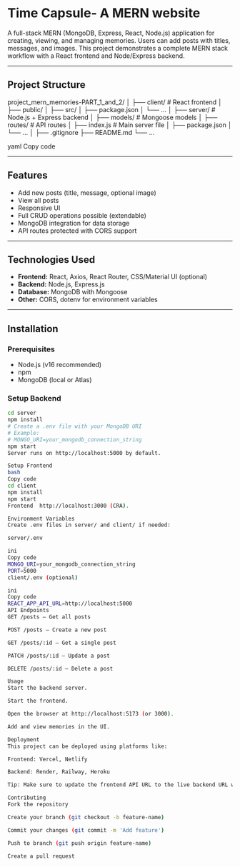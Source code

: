 # Time Capsule- A MERN website

A full-stack MERN (MongoDB, Express, React, Node.js) application for creating, viewing, and managing memories. Users can add posts with titles, messages, and images. This project demonstrates a complete MERN stack workflow with a React frontend and Node/Express backend.

---

## **Project Structure**

project_mern_memories-PART_1_and_2/
│
├── client/ # React frontend
│ ├── public/
│ ├── src/
│ ├── package.json
│ └── ...
│
├── server/ # Node.js + Express backend
│ ├── models/ # Mongoose models
│ ├── routes/ # API routes
│ ├── index.js # Main server file
│ ├── package.json
│ └── ...
│
├── .gitignore
├── README.md
└── ...

yaml
Copy code

---

## **Features**

- Add new posts (title, message, optional image)
- View all posts
- Responsive UI
- Full CRUD operations possible (extendable)
- MongoDB integration for data storage
- API routes protected with CORS support

---

## **Technologies Used**

- **Frontend:** React, Axios, React Router, CSS/Material UI (optional)
- **Backend:** Node.js, Express.js
- **Database:** MongoDB with Mongoose
- **Other:** CORS, dotenv for environment variables

---

## **Installation**

### **Prerequisites**

- Node.js (v16 recommended)
- npm
- MongoDB (local or Atlas)

### **Setup Backend**

```bash
cd server
npm install
# Create a .env file with your MongoDB URI
# Example:
# MONGO_URI=your_mongodb_connection_string
npm start
Server runs on http://localhost:5000 by default.

Setup Frontend
bash
Copy code
cd client
npm install
npm start
Frontend  http://localhost:3000 (CRA).

Environment Variables
Create .env files in server/ and client/ if needed:

server/.env

ini
Copy code
MONGO_URI=your_mongodb_connection_string
PORT=5000
client/.env (optional)

ini
Copy code
REACT_APP_API_URL=http://localhost:5000
API Endpoints
GET /posts – Get all posts

POST /posts – Create a new post

GET /posts/:id – Get a single post

PATCH /posts/:id – Update a post

DELETE /posts/:id – Delete a post

Usage
Start the backend server.

Start the frontend.

Open the browser at http://localhost:5173 (or 3000).

Add and view memories in the UI.

Deployment
This project can be deployed using platforms like:

Frontend: Vercel, Netlify

Backend: Render, Railway, Heroku

Tip: Make sure to update the frontend API URL to the live backend URL when deploying.

Contributing
Fork the repository

Create your branch (git checkout -b feature-name)

Commit your changes (git commit -m 'Add feature')

Push to branch (git push origin feature-name)

Create a pull request